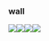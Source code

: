 ### wall
![](http://www.tttjh.com.cn/imgs/wall1.jpg)![](http://www.tttjh.com.cn/imgs/wall2.jpg)![](http://www.tttjh.com.cn/imgs/wall3.jpg)![](http://www.tttjh.com.cn/imgs/wall4.jpg)
